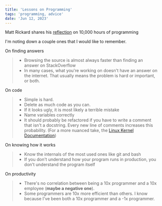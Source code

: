 ```yaml
---
title: 'Lessons on Programming'
tags: 'programming, advice'
date: 'Jun 12, 2023'
---
```


Matt Rickard shares his [reflection](https://matt-rickard.com/reflections-on-10-000-hours-of-programming) on 10,000 hours of programming

I'm noting down a couple ones that I would like to remember.

On finding answers

> - Browsing the source is almost always faster than finding an answer on StackOverflow
> - In many cases, what you're working on doesn't have an answer on the internet. That usually means the problem is hard or important, or both.

On code

> - Simple is hard.
> - Delete as much code as you can.
> - If it looks ugly, it is most likely a terrible mistake
> - Name variables correctly
> - It should probably be refactored if you have to write a comment that isn't a docstring. Every new line of comments increases this probability. (For a more nuanced take, the [Linux Kernel Documentation](https://www.kernel.org/doc/html/v4.10/process/coding-style.html#commenting))

On knowing how it works

> - Know the internals of the most used ones like git and bash
> - If you don't understand how your program runs in production, you don't understand the program itself

On productivity

> - There's no correlation between being a 10x programmer and a 10x employee (**maybe a negative one**).
> - Some programmers are 10x more efficient than others. I know because I've been both a 10x programmer and a -1x programmer.
